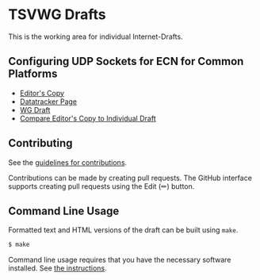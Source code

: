 # TSVWG Drafts

This is the working area for individual Internet-Drafts.

## Configuring UDP Sockets for ECN for Common Platforms

* [Editor's Copy](https://martinduke.github.io/udp-ecn/#go.draft-duke-tsvwg-udp-ecn.html)
* [Datatracker Page](https://datatracker.ietf.org/doc/draft-ietf-tsvwg-udp-ecn)
* [WG Draft](https://datatracker.ietf.org/doc/html/draft-ietf-tsvwg-udp-ecn)
* [Compare Editor's Copy to Individual Draft](https://martinduke.github.io/udp-ecn/#go.draft-ietf-tsvwg-udp-ecn.diff)

## Contributing

See the
[guidelines for contributions](https://github.com/martinduke/udp-ecn/blob/main/CONTRIBUTING.md).

Contributions can be made by creating pull requests.
The GitHub interface supports creating pull requests using the Edit (✏) button.


## Command Line Usage

Formatted text and HTML versions of the draft can be built using `make`.

```sh
$ make
```

Command line usage requires that you have the necessary software installed.  See
[the instructions](https://github.com/martinthomson/i-d-template/blob/main/doc/SETUP.md).

